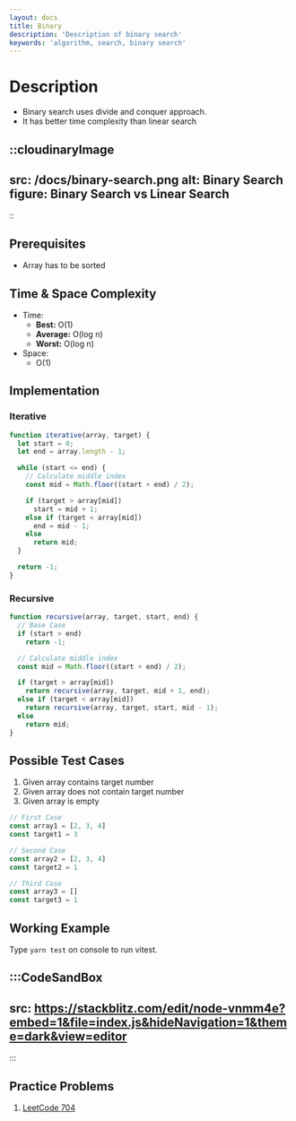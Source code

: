 ```yaml
---
layout: docs
title: Binary
description: 'Description of binary search'
keywords: 'algorithm, search, binary search'
---
```


# Description
- Binary search uses divide and conquer approach. 
- It has better time complexity than linear search

::cloudinaryImage
---
src: /docs/binary-search.png
alt: Binary Search
figure: Binary Search vs Linear Search
---
::

## Prerequisites
- Array has to be sorted

## Time & Space Complexity
- Time: 
  - **Best:** O(1)
  - **Average:** O(log n)
  - **Worst:** O(log n)
- Space:
  - O(1)

## Implementation
### Iterative
```javascript
function iterative(array, target) {
  let start = 0;
  let end = array.length - 1;

  while (start <= end) {
    // Calculate middle index
    const mid = Math.floor((start + end) / 2);

    if (target > array[mid]) 
      start = mid + 1;
    else if (target < array[mid]) 
      end = mid - 1;
    else
      return mid;
  }

  return -1;
}
```
### Recursive
```javascript
function recursive(array, target, start, end) {
  // Base Case
  if (start > end) 
    return -1;

  // Calculate middle index
  const mid = Math.floor((start + end) / 2);

  if (target > array[mid]) 
    return recursive(array, target, mid + 1, end);
  else if (target < array[mid]) 
    return recursive(array, target, start, mid - 1);
  else 
    return mid;
}
```

## Possible Test Cases
1. Given array contains target number
2. Given array does not contain target number
3. Given array is empty

```javascript
// First Case
const array1 = [2, 3, 4]
const target1 = 3

// Second Case
const array2 = [2, 3, 4]
const target2 = 1

// Third Case
const array3 = []
const target3 = 1
```
## Working Example
Type `yarn test` on console to run vitest.

:::CodeSandBox
---
src: https://stackblitz.com/edit/node-vnmm4e?embed=1&file=index.js&hideNavigation=1&theme=dark&view=editor
---
:::

## Practice Problems
1. [LeetCode 704](https://leetcode.com/problems/binary-search/)